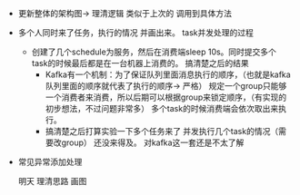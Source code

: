 + 更新整体的架构图-> 理清逻辑 类似于上次的 调用到具体方法

  

+ 多个人同时来了任务，执行的情况 并画出来。 task并发处理的过程

  + 创建了几个schedule为服务，然后在消费端sleep 10s。同时提交多个task的时候最后都是在一台机器上消费的。 搞清楚之后的结果
    + Kafka有一个机制：为了保证队列里面消息执行的顺序，（也就是kafka队列里面的顺序就代表了执行的顺序-> 严格） 规定一个group只能够一个消费者来消费，所以后期可以根据group来锁定顺序，（有实现的初步想法，不过问题非常多） 多个task的时候消费端会依次取出来执行。
    + 搞清楚之后打算实验一下多个任务来了 并发执行几个task的情况（需要改group） 还没来得及。                             对kafka这一套还是不太了解 

  

+ 常见异常添加处理

  明天 理清思路 画图
